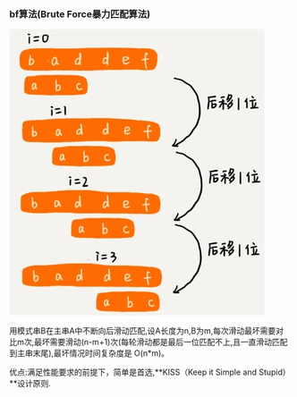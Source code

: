 ### bf算法(Brute Force暴力匹配算法)

![字符串检索bf](assets/字符串检索bf.jpg)

用模式串B在主串A中不断向后滑动匹配,设A长度为n,B为m,每次滑动最坏需要对比m次,最坏需要滑动(n-m+1)次(每轮滑动都是最后一位匹配不上,且一直滑动匹配到主串末尾),最坏情况时间复杂度是 O(n*m)。

优点:满足性能要求的前提下，简单是首选,**KISS（Keep it Simple and Stupid）**设计原则.